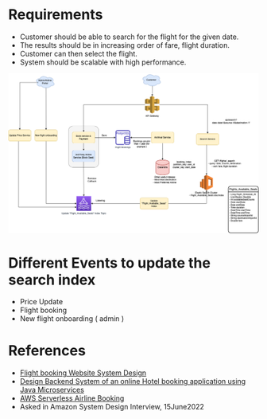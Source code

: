 
# Requirements
- Customer should be able to search for the flight for the given date. 
- The results should be in increasing order of fare, flight duration.
- Customer can then select the flight.
- System should be scalable with high performance.

![img.png](MakeMyTripFlightSearch.drawio.png)

# Different Events to update the search index
- Price Update
- Flight booking
- New flight onboarding ( admin )

[//]: # (# Estimation)

[//]: # (- Assuming each apache &#40; service &#41; server can handle 512 concurrent requests.)

[//]: # (- If we consider `1 million concurrent users`, around `2000 servers` would be needed.)

[//]: # (- Expected Latency - `10ms for ElasticSearch`.)

[//]: # (# Data Modeling)

[//]: # (- Search Interface )

[//]: # (  - searchbyDate)

[//]: # (- FlightSearch would implement Search Interface )

# References
- [Flight booking Website System Design](https://ankita4priya.medium.com/flight-booking-website-app-system-design-899c626a6ee6)
- [Design Backend System of an online Hotel booking application using Java Microservices](https://www.nexsoftsys.com/articles/how-to-design-backend-system-of-an-online-hotel-booking-app-using-java.html)
- [AWS Serverless Airline Booking](https://github.com/aws-samples/aws-serverless-airline-booking)
- Asked in Amazon System Design Interview, 15June2022
